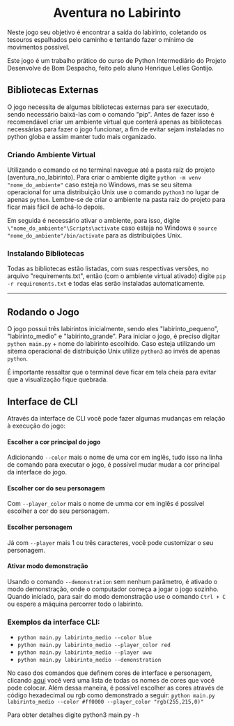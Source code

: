 <h1 align=center> Aventura no Labirinto </h1>

Neste jogo seu objetivo é encontrar a saída do labirinto, coletando os tesouros espalhados pelo caminho e tentando fazer o mínimo de movimentos possível.

Este jogo é um trabalho prático do curso de Python Intermediário do Projeto Desenvolve de Bom Despacho, feito pelo aluno Henrique Lelles Gontijo.


## Bibliotecas Externas
   O jogo necessita de algumas bibliotecas externas para ser executado, sendo necessário baixá-las com o comando "pip". Antes de fazer isso é recomendável criar um ambiente virtual que conterá apenas as bibliotecas necessárias para fazer o jogo funcionar, a fim de evitar sejam instaladas no python globa e assim manter tudo mais organizado.

### Criando Ambiente Virtual
   Utilizando o comando `cd` no terminal navegue até a pasta raíz do projeto (aventura_no_labirinto). Para criar o ambiente digite `python -m venv "nome_do_ambiente"` caso esteja no Windows, mas se seu sitema operacional for uma distribuição Unix use o comando `python3` no lugar de apenas `python`. Lembre-se de criar o ambiente na pasta raiz do projeto para ficar mais fácil de achá-lo depois.

   Em seguida é necessário ativar o ambiente, para isso, digite `\"nome_do_ambiente"\Scripts\activate` caso esteja no Windows e `source "nome_do_ambiente"/bin/activate` para as distribuições Unix.

### Instalando Bibliotecas
   Todas as bibliotecas estão listadas, com suas respectivas versões, no arquivo "requirements.txt", então (com o ambiente virtual ativado) digite `pip -r requirements.txt` e todas elas serão instaladas automaticamente.

<hr>

## Rodando o Jogo
   O jogo possui três labirintos inicialmente, sendo eles "labirinto_pequeno", "labirinto_medio" e "labirinto_grande". Para iniciar o jogo, é preciso digitar `python main.py` + nome do labirinto escolhido. Caso esteja utilizando um sitema operacional de distribuição Unix utilize `python3` ao invés de apenas `python`.

   É importante ressaltar que o terminal deve ficar em tela cheia para evitar que a visualização fique quebrada.

## Interface de CLI
Através da interface de CLI você pode fazer algumas mudanças em relação à execução do jogo:

   #### Escolher a cor principal do jogo
   Adicionando `--color` mais o nome de uma cor em inglês, tudo isso na linha de comando para executar o jogo, é possível mudar mudar a cor principal da interface do jogo.
    
   #### Escolher cor do seu personagem
   Com `--player_color` mais o nome de umma cor em inglês é possível escolher a cor do seu personagem.

   #### Escolher personagem
   Já com `--player` mais 1 ou três caracteres, você pode customizar o seu personagem.

   #### Ativar modo demonstração
   Usando o comando `--demonstration` sem nenhum parâmetro, é ativado o modo demonstração, onde o computador começa a jogar o jogo sozinho. Quando iniciado, para sair do modo demonstração use o comando `Ctrl + C` ou espere a máquina percorrer todo o labirinto.
    
### Exemplos da interface CLI:
   * `python main.py labirinto_medio --color blue`
   * `python main.py labirinto_medio --player_color red`
   * `python main.py labirinto_medio --player uwu`
   * `python main.py labirinto_medio --demonstration`

No caso dos comandos que definem cores de interface e personagem, clicando <a href="https://rich.readthedocs.io/en/stable/appendix/colors.html">aqui<a/> você verá uma lista de todas os nomes de cores que você pode colocar. Além dessa maneira, é possível escolher as cores através de código hexadecimal ou rgb como demonstrado a seguir: `python main.py labirinto_medio --color #ff0000 --player_color "rgb(255,215,0)"`
    
Para obter detalhes digite python3 main.py -h
